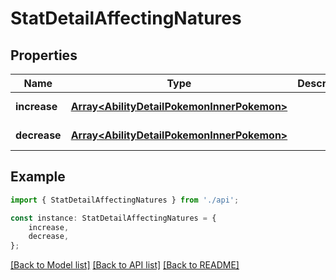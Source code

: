 # StatDetailAffectingNatures


## Properties

Name | Type | Description | Notes
------------ | ------------- | ------------- | -------------
**increase** | [**Array&lt;AbilityDetailPokemonInnerPokemon&gt;**](AbilityDetailPokemonInnerPokemon.md) |  | [default to undefined]
**decrease** | [**Array&lt;AbilityDetailPokemonInnerPokemon&gt;**](AbilityDetailPokemonInnerPokemon.md) |  | [default to undefined]

## Example

```typescript
import { StatDetailAffectingNatures } from './api';

const instance: StatDetailAffectingNatures = {
    increase,
    decrease,
};
```

[[Back to Model list]](../README.md#documentation-for-models) [[Back to API list]](../README.md#documentation-for-api-endpoints) [[Back to README]](../README.md)
